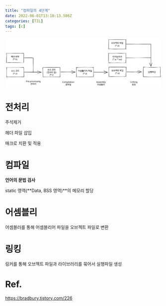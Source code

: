 ```yaml
---
title: "컴파일의 4단계"
date: 2022-06-01T13:18:13.506Z
categories: [TIL]
tags: [c]
---
```

![compiling](/assets/img/til/4step-compiling.svg)

# 전처리

주석제거

헤더 파일 삽입

매크로 치환 및 적용

# 컴파일

**언어의 문법 검사**

static 영역(**Data, BSS 영역)**의 메모리 할당


# 어셈블리

어셈블러를 통해 어셈블리어 파일을 오브젝트 파일로 변환

# 링킹

링커를 통해 오브젝트 파일과 라이브러리를 묶어서 실행파일 생성

# Ref.

<https://bradbury.tistory.com/226>